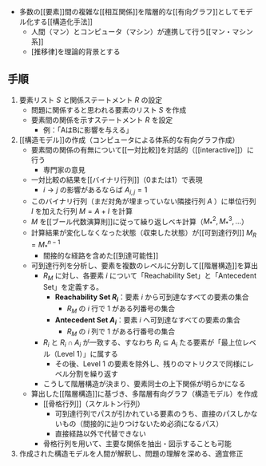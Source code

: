 - 多数の[[要素]]間の複雑な[[相互関係]]を階層的な[[有向グラフ]]としてモデル化する[[構造化手法]]
	- 人間（マン）とコンピュータ（マシン）が連携して行う[[マン・マシン系]]
	- [推移律]を理論的背景とする

## 手順
1. 要素リスト $S$ と関係ステートメント $R$ の設定
	- 問題に関係すると思われる要素のリスト $S$ を作成
	- 要素間の関係を示すステートメント $R$ を設定
		- 例：「AはBに影響を与える」
2. [[構造モデル]]の作成（コンピュータによる体系的な有向グラフ作成）
	- 要素間の関係の有無について[[一対比較]]を対話的（[[interactive]]）に行う
		- 専門家の意見
	- 一対比較の結果を[[バイナリ行列]]（0または1）で表現
		- $i→j$ の影響があるならば $A_{i,j}=1$
	- このバイナリ行列（まだ対角が埋まっていない隣接行列 $A$ ）に単位行列 $I$ を加えた行列 $M=A+I$ を計算
	- $M$ を[[ブール代数演算則]]に従って繰り返しベキ計算（$M_*^2, M_*^3, ...$）
	- 計算結果が変化しなくなった状態（収束した状態）が[[可到達行列]] $M_R=M_*^{n-1}$
		- 間接的な経路を含めた[[到達可能性]]
	- 可到達行列を分析し、要素を複数のレベルに分割して[[階層構造]]を算出
		- $R_M$ に対し、各要素 $i$ について「Reachability Set」と「Antecedent Set」を定義する。
		    - **Reachability Set  $R_i$**：要素 $i$ から可到達なすべての要素の集合
			    - $R_M$ の $i$ 行で $1$ がある列番号の集合
		    - **Antecedent Set $A_i$**：要素 $i$ へ可到達なすべての要素の集合
			    - $R_M$ の $i$ 列で $1$ がある行番号の集合
		- $R_i$ と $R_i \cap A_i$ が一致する、すなわち $R_i\subseteq A_i$ たる要素が「最上位レベル（Level 1）」に属する
		    - その後、Level 1 の要素を除外し、残りのマトリクスで同様にレベル分割を繰り返す
		- こうして階層構造が決まり、要素同士の上下関係が明らかになる
	- 算出した[[階層構造]]に基づき、多階層有向グラフ（構造モデル）を作成
		- [[骨格行列]]（スケルトン行列）
			- 可到達行列でパスが引かれている要素のうち、直接のパスしかないもの（間接的に辿りつけないため必須になるパス）
			- 直接経路以外で代替できない
		- 骨格行列を用いて、主要な関係を抽出・図示することも可能
3.   作成された構造モデルを人間が解釈し、問題の理解を深める、適宜修正